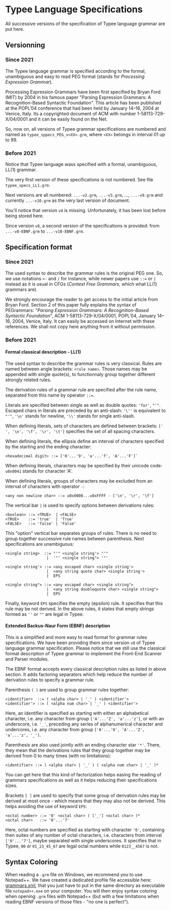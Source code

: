 # Typee Language Specifications

All successive versions of the specification of Typee language grammar are 
put here.


## Versionning

### Since 2021

The Typee language grammar is specified according to the formal, unambiguous 
and easy to read PEG format (stands for *Processing Expression Grammar*).

Processing Expression Grammars have been first specified by Bryan Ford (MIT)
by 2004 in his famous paper "Parsing Expression Grammars: A Recognition-Based 
Syntactic Foundation". This article has been published at the POPL’04 
conference that had been  held by January 14–16, 2004 at Venice, Italy. Its a 
copyrighted document of ACM with number 1-58113-729-X/04/0001 and it can be 
easily found on the Net.

So, now on, all versions of Typee grammar specifications are numbered and 
named as `typee_sppecs_PEG_v<XX>.grm`, where `<XX>` belongs in 
interval 01 up to 99.


### Before 2021

Notice that Typee language wass specified with a formal, unambiguous, LL(1) 
grammar.

The very first version of these specifications is not numbered. See file 
`typee_specs_LL1.grm`.

Next versions are all numbered: `...-v2.grm`, `...-v3.grm`, ..., 
`...-v9.grm` and currently `...-v10.grm` as the very last version of 
document.

You'll notice that version `v4` is missing. Unfortunately, it has been lost 
before being stored here.

Since version `v8`, a second version of the specifications is 
provided: from `...-v8-EBNF.grm` to `...-v10-EBNF.grm`. 



## Specification format

### Since 2021

The used syntax to describe the grammar rules is the original PEG one. So, 
we use notations `<-` and `/` for instance, while newer papers use `::=` 
or `|` instead as it is usual in CFGs (*Context Free Grammars*, which what 
LL(1) grammars are).

We strongly encourage the reader to get access to the initial article from 
Bryan Ford. Section 2 of this paper fully explains the syntax of PEGrammars:
"*Parsing Expression Grammars: A Recognition-Based Syntactic Foundation*",
ACM 1-58113-729-X/04/0001, POPL’04, January 14–16, 2004, Venice, Italy. It
can easily be accessed on Internet with these references. We shall not copy 
here anything from it without permission.


### Before 2021

#### Formal classical description - LL(1)

The used syntax to describe the grammar rules is very classical.
Rules are named between angle brackets: `<rule name>`. Those names may 
be appended with single quote(s), to functionnaly group together different
strongly related rules.

The derivation rules of a grammar rule are specified after the rule name, 
separated from this name by operator `::=`.

Literals are specified between single as well as double quotes: `'for'`,
`"'"`. Escaped chars in literals are preceded by an anti-slash: `'\''` is 
equivalent to `"'"`, `'\n'` stands for newline, `'\\'` stands for single 
anti-slash.

When defining literals, sets of characters are defined between brackets: 
`[' ', '\n', '\f', '\r', '\t']` specifies the set of all spacing characters.

When defining literals, the ellipsis define an interval of characters 
specified by the starting and the ending character: 

    <hexadecimal digit> ::= ['0'...'9', 'a'...'f', 'A'...'F']`

When defining literals, characters may be specified by their unicode code:
`u0x0041` stands for character 'A'.

When defining literals, groups of characters may be excluded from an interval 
of characters with operator `-`:

    <any non newline char> ::= u0x0000...u0xFFFF - ['\n', '\r', '\f']

The vertical bar `|` is used to specify options between derivations rules:

    <boolean> ::= <TRUE>  | <FALSE>
    <TRUE>    ::= 'true'  | 'True'
    <FALSE>   ::= 'false' | 'False'

This "option" vertical bar separates groups of rules. There is no need to 
group together successive rule names between parenthesis. Next specifications 
are unambiguous:

    <single string>  ::= "'" <single string'> "'"
                      |  '"' <single string"> '"'

    <single string'> ::= <any escaped char> <single string'>
                      |  <any string quote char> <single string'>
                      |  EPS

    <single string"> ::= <any escaped char> <single string">
                      |  <any string doublequote char> <single string">
                      |  EPS

Finally, keyword `EPS` specifies the empty (epsilon) rule. It specifies that 
this rule may be not derived. In the above rules, it states that empty strings 
formed as `''` or `""` are legal in Typee.


#### Extended Backus-Naur Form (EBNF) description

This is a simplified and more easy to read format for grammar rules 
specifications. We have been providing them since version `v8` of Typee 
language grammar specification. Please notice that we still use the 
classical format description of Typee grammar to implement the Front-End 
Scanner and Parser modules.

The EBNF format accepts every classical description rules as listed in above 
section. It adds factoring separators which help reduce the number of 
derivation rules to specify a grammar rule.


Parenthesis `( )` are used to group grammar rules together:

    <identifier>  ::= ( <alpha char> | '_' ) <identifier'>
    <identifier'> ::= ( <alpha num char> | '_' ) <identifier'>

Here, an identifier is specified as starting with either an alphabetical 
character, i.e. any character from group `['A'...'Z', 'a'...'z']`, or with an
underscore, i.e. `'_'`, preceding any series of alphanumerical character and 
undercores, i.e. any character from group `['0'...'9', 'A'...'Z', 'a'...'z', '_']`.

Parenthesis are also used jointly with an ending character star `'*'`. There, 
they mean that the derivations rules that they group together may be derived 
from 0 to many times (with no limitations):

    <identifier> ::= ( <alpha char> | '_' ) ( <alpha num char> | '_' )*

You can get here that this kind of factorization helps easing the reading of 
grammars specifications as well as it helps reducing their specifications 
sizes.


Brackets `[ ]` are used to specify that some group of derivation rules may be 
derived at most once - which means that they may also not be derived. This 
helps avoiding the use of keyword `EPS`:

    <octal number> ::= '0' <octal char> ( ['_'] <octal char> )*
    <octal char>   ::= '0'...'7' 

Here, octal numbers are specified as starting with character `'0'`, containing 
then suites of any number of octal characters, i.e. characters from interval 
`['0'...'7']`, maybe separated with single underscores. It specifies that in 
Typee, `00` or `01_23_45_67` are legal octal numbers while `0123__4567` is not.



## Syntax Coloring

When reading a `.grm` file on Windows, we recommend you to use Notepad++. We 
have created a dedicated profile file accessible here:
[grammars.xml](../Notepad%2B%2BXML-configs/), 
that you just have to put in the same directory as executable file 
`notepad++.exe` on your computer. You will then enjoy syntax coloring when 
opening `.grm` files with Notepad++ (but with a few limitations when reading 
EBNF versions of those files - "no one is perfect").
